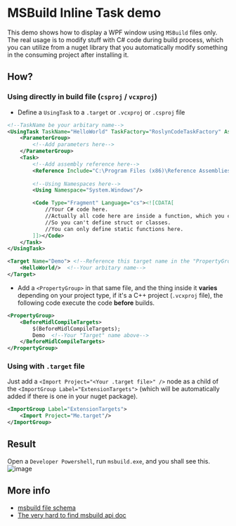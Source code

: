 # MSBuild Inline Task demo
This demo shows how to display a WPF window using `MSBuild` files only.
The real usage is to modify stuff with C# code during build process, which you can utilize from a nuget library that you automatically modify something in the consuming project after installing it.

## How?
### Using directly in build file (`csproj` / `vcxproj`)
- Define a `UsingTask` to a `.target` or `.vcxproj` or `.csproj` file
```xml
<!--TaskName be your arbitary name-->
<UsingTask TaskName="HelloWorld" TaskFactory="RoslynCodeTaskFactory" AssemblyFile="$(MSBuildToolsPath)\Microsoft.Build.Tasks.Core.dll">
    <ParameterGroup>
        <!--Add parameters here-->
    </ParameterGroup>
    <Task>
        <!--Add assembly reference here-->
        <Reference Include="C:\Program Files (x86)\Reference Assemblies\Microsoft\Framework\.NETFramework\v4.7.2\PresentationFramework.dll"/>
        
        <!--Using Namespaces here-->
        <Using Namespace="System.Windows"/>

        <Code Type="Fragment" Language="cs"><![CDATA[
            //Your C# code here.
            //Actually all code here are inside a function, which you can see from the msbuild output temporary file
            //So you can't define struct or classes.
            //You can only define static functions here.
        ]]></Code>
    </Task>
</UsingTask>

<Target Name="Demo"> <!--Reference this target name in the "PropertyGroup" below-->
    <HelloWorld/>  <!--Your arbitary name-->
</Target>
```
- Add a `<PropertyGroup>` in that same file, and the thing inside it **varies** depending on your project type, if it's a C++ project (`.vcxproj` file), the following code execute the code **before** builds.
```xml
<PropertyGroup>
    <BeforeMidlCompileTargets>
        $(BeforeMidlCompileTargets);
        Demo  <!--Your "Target" name above-->
    </BeforeMidlCompileTargets>
</PropertyGroup>
```
### Using with `.target` file
Just add a `<Import Project="<Your .target file>" />` node as a child of the `<ImportGroup Label="ExtensionTargets">` (which will be automatically added if there is one in your nuget package).
```xml
<ImportGroup Label="ExtensionTargets">
    <Import Project="Me.target"/>
</ImportGroup>
```

## Result
Open a `Developer Powershell`, run `msbuild.exe`, and you shall see this.
![image](https://github.com/HO-COOH/MsBuild-Inline-Task-Demo/assets/42881734/bf728bc8-b6a7-45b0-b452-94601f7be8e6)

## More info
- [msbuild file schema](https://learn.microsoft.com/en-us/visualstudio/msbuild/msbuild-project-file-schema-reference?view=vs-2022)
- [The very hard to find msbuild api doc](https://learn.microsoft.com/en-us/dotnet/api/?view=msbuild-17-netcore)
